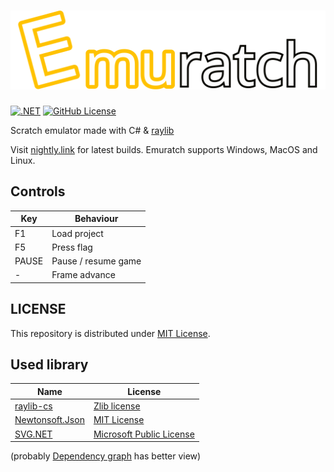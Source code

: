 ﻿# ![Emuratch](Images/Logo.svg)

[![.NET](https://github.com/hayattgd/Emuratch/actions/workflows/dotnet.yml/badge.svg?branch=stable)](https://github.com/hayattgd/Emuratch/actions/workflows/dotnet.yml)
[![GitHub License](https://img.shields.io/github/license/hayattgd/Emuratch)](https://github.com/hayattgd/Emuratch/blob/stable/LICENSE)

Scratch emulator made with C# & [raylib](https://www.raylib.com/)

Visit [nightly.link](https://nightly.link/hayattgd/Emuratch/workflows/dotnet/dev) for latest builds.
Emuratch supports Windows, MacOS and Linux.

## Controls

| Key   | Behaviour           |
|-------|---------------------|
| F1    | Load project        |
| F5    | Press flag          |
| PAUSE | Pause / resume game |
| -     | Frame advance       |

## LICENSE

This repository is distributed under [MIT License](./LICENSE).

## Used library

| Name                                                | License                                                                            |
|-----------------------------------------------------|------------------------------------------------------------------------------------|
| [raylib-cs](https://github.com/ChrisDill/Raylib-cs) | [Zlib license](https://github.com/chrisdill/raylib-cs/blob/master/LICENSE)         |
| [Newtonsoft.Json](https://www.newtonsoft.com/json)  | [MIT License](https://github.com/JamesNK/Newtonsoft.Json/blob/master/LICENSE.md)   |
| [SVG.NET](https://github.com/svg-net/SVG)           | [Microsoft Public License](https://github.com/svg-net/SVG/blob/master/license.txt) |

(probably [Dependency graph](https://github.com/hayattgd/Emuratch/network/dependencies) has better view)
